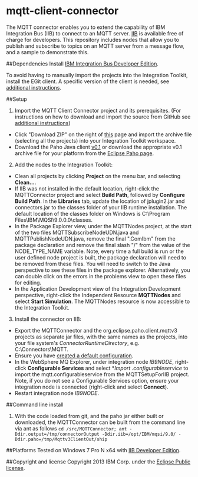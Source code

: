mqtt-client-connector
=====================

The MQTT connector enables you to extend the capability of IBM Integration Bus (IIB) to connect to an MQTT server. [IIB](http://www.ibm.com/software/products/us/en/integration-bus/) is available free of charge for developers. This repository includes nodes that allow you to publish and subscribe to topics on an MQTT server from a message flow, and a sample to demonstrate this. 

##Dependencies
Install [IBM Integration Bus Developer Edition](http://www.ibm.com/software/products/us/en/integration-bus/).

To avoid having to manually import the projects into the Integration Toolkit, install the EGit client. A specific version of the client is needed, see [additional instructions](INSTRUCTIONS.md).

##Setup
1. Import the MQTT Client Connector project and its prerequisites. (For instructions on how to download and import the source from GitHub see [additional instructions](INSTRUCTIONS.md))
  * Click "Download ZIP" on the right of [this](https://github.com/ot4i/mqtt-client-connector) page and import the archive file (selecting all the projects) into your Integration Toolkit workspace.
  * Download the Paho Java client [v0.1](http://git.eclipse.org/c/paho/org.eclipse.paho.mqtt.java.git/snapshot/org.eclipse.paho.mqtt.java-0.1.zip) or download the appropriate v0.1 archive file for your platform from the [Eclipse Paho page](http://git.eclipse.org/c/paho/org.eclipse.paho.mqtt.java.git/).

2. Add the nodes to the Integration Toolkit:
  * Clean all projects by clicking **Project** on the menu bar, and selecting **Clean...**.
  * If IIB was not installed in the default location, right-click the MQTTConnector project and select **Build Path**, followed by  **Configure Build Path**. In the **Libraries** tab, update the location of jplugin2.jar and connectors.jar to the classes folder of your IIB runtime installation. The default location of the classes folder on Windows is C:\Program Files\IBM\MQSI\9.0.0.0\classes. 
  * In the Package Explorer view, under the MQTTNodes project, at the start of the two files MQTTSubscribeNodeUDN.java and MQTTPublishNodeUDN.java, remove the final ".ComIbm" from the package declaration and remove the final slash "/" from the value of the NODE_TYPE_NAME variable. Note, every time a full build is run or the user defined node project is built, the package declaration will need to be removed from these files. You will need to switch to the Java perspective to see these files in the package explorer. Alternatively, you can double click on the errors in the problems view to open these files for editing.
  * In the Application Development view of the Integration Development perspective, right-click the Independent Resource **MQTTNodes** and select **Start Simulation**. The MQTTNodes resource is now accessible to the Integration Toolkit.

3. Install the connector on IIB:
  * Export the MQTTConnector and the org.eclipse.paho.client.mqttv3 projects as separate jar files, with the same names as the projects, into your file system's *ConnectorRuntimeDirectory*, e.g. C:\Connectors\MQTT.
  * Ensure you have [created a default configuration](http://pic.dhe.ibm.com/infocenter/wmbhelp/v9r0m0/topic/com.ibm.etools.mft.doc/ae20200_.htm).
  * In the WebSphere MQ Explorer, under integration node *IB9NODE*, right-click **Configurable Services** and select **Import *.configurableservice** to import the mqtt.configurableservice from the MQTTSetupForIIB project. Note, if you do not see a Configurable Services option, ensure your integration node is connected (right-click and select **Connect**).
  * Restart integration node *IB9NODE*.

##Command line install
1. With the code loaded from git, and the paho jar either built or downloaded, the MQTTConnector can be built from the command line via ant as follows
    ```cd /src/MQTTConnector; ant -Ddir.output=/tmp/connectorOutput -Ddir.iib=/opt/IBM/mqsi/9.0/ -Ddir.paho=/tmp/Mqttv3ClientOut/ship```

##Platforms
Tested on Windows 7 Pro N x64 with [IIB Developer Edition](http://www.ibm.com/software/products/us/en/integration-bus/).

##Copyright and license
Copyright 2013 IBM Corp. under the [Eclipse Public license](http://www.eclipse.org/legal/epl-v10.html).
